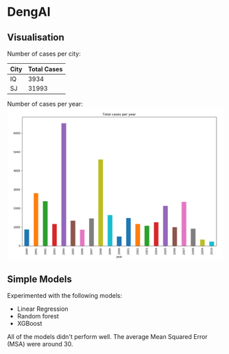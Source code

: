 # DengAI

## Visualisation
Number of cases per city:

| City | Total Cases |
| ---- | ----------- |
| IQ | 3934 |
| SJ | 31993 |

Number of cases per year:
![Cases per year](images/cases_year.png) 

## Simple Models
Experimented with the following models:
* Linear Regression
* Random forest
* XGBoost

All of the models didn't perform well. The average Mean Squared Error (MSA) were around 30. 

